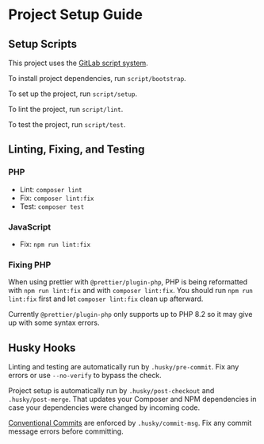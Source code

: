 # Project Setup Guide

## Setup Scripts

This project uses the
[GitLab script system](https://github.blog/2015-06-30-scripts-to-rule-them-all/).

To install project dependencies, run `script/bootstrap`.

To set up the project, run `script/setup`.

To lint the project, run `script/lint`.

To test the project, run `script/test`.

## Linting, Fixing, and Testing

### PHP

-   Lint: `composer lint`
-   Fix: `composer lint:fix`
-   Test: `composer test`

### JavaScript

-   Fix: `npm run lint:fix`

### Fixing PHP

When using prettier with `@prettier/plugin-php`, PHP is being reformatted with
`npm run lint:fix` and with `composer lint:fix`. You should run
`npm run lint:fix` first and let `composer lint:fix` clean up afterward.

Currently `@prettier/plugin-php` only supports up to PHP 8.2 so it may give up
with some syntax errors.

## Husky Hooks

Linting and testing are automatically run by `.husky/pre-commit`. Fix any errors
or use `--no-verify` to bypass the check.

Project setup is automatically run by `.husky/post-checkout` and
`.husky/post-merge`. That updates your Composer and NPM dependencies in case
your dependencies were changed by incoming code.

[Conventional Commits](https://www.npmjs.com/package/@commitlint/config-conventional)
are enforced by `.husky/commit-msg`. Fix any commit message errors before
committing.
